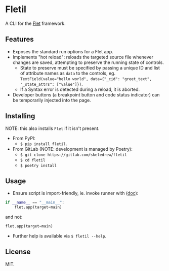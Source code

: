# Fletil
A CLI for the [Flet](https://flet.dev/) framework.

## Features
- Exposes the standard run options for a Flet app.
- Implements "hot reload": reloads the targeted source file whenever changes are saved, attempting to preserve the running state of controls.
  + State to preserve must be specified by passing a unique ID and list of attribute names as `data` to the controls, eg. `TextField(value="hello world", data={"_cid": "greet_text", "_state_attrs": ["value"]})`.
  + If a Syntax error is detected during a reload, it is aborted.
- Developer buttons (a breakpoint button and code status indicator) can be temporarily injected into the page.

## Installing
NOTE: this also installs `Flet` if it isn't present.
- From PyPI:
  + `$ pip install fletil`.
- From GitLab (NOTE: development is managed by Poetry):
  + `$ git clone https://gitlab.com/skeledrew/fletil`
  + `$ cd fletil`
  + `$ poetry install`

## Usage
- Ensure script is import-friendly, ie. invoke runner with ([doc](https://docs.python.org/3/library/__main__.html)):
```python
if __name__ == "__main__":
    flet.app(target=main)
```
and not:

``` python
flet.app(target=main)
```
- Further help is available via `$ fletil --help`.

## License
MIT.
